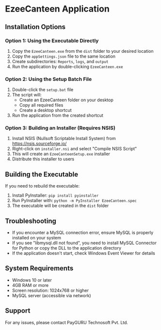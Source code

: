 # EzeeCanteen Application

## Installation Options

### Option 1: Using the Executable Directly
1. Copy the `EzeeCanteen.exe` from the `dist` folder to your desired location
2. Copy the `appSettings.json` file to the same location
3. Create subdirectories: `Reports`, `logs`, and `output`
4. Run the application by double-clicking `EzeeCanteen.exe`

### Option 2: Using the Setup Batch File
1. Double-click the `setup.bat` file
2. The script will:
   - Create an EzeeCanteen folder on your desktop
   - Copy all required files
   - Create a desktop shortcut
3. Run the application from the created shortcut

### Option 3: Building an Installer (Requires NSIS)
1. Install NSIS (Nullsoft Scriptable Install System) from https://nsis.sourceforge.io/
2. Right-click on `installer.nsi` and select "Compile NSIS Script"
3. This will create an `EzeeCanteenSetup.exe` installer
4. Distribute this installer to users

## Building the Executable

If you need to rebuild the executable:

1. Install PyInstaller: `pip install pyinstaller`
2. Run PyInstaller with: `python -m PyInstaller EzeeCanteen.spec`
3. The executable will be created in the `dist` folder

## Troubleshooting

- If you encounter a MySQL connection error, ensure MySQL is properly installed on your system
- If you see "libmysql.dll not found", you need to install MySQL Connector for Python or copy the DLL to the application directory
- If the application doesn't start, check Windows Event Viewer for details

## System Requirements

- Windows 10 or later
- 4GB RAM or more
- Screen resolution: 1024x768 or higher
- MySQL server (accessible via network)

## Support

For any issues, please contact PayGURU Technosoft Pvt. Ltd. 